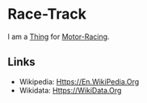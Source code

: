 # Race-Track

I am a [Thing](60003.md) for [Motor-Racing](270220000.md).

## Links

- Wikipedia: [Https://En.WikiPedia.Org](https://en.wikipedia.org/wiki/Race_track)
- Wikidata: [Https://WikiData.Org](https://wikidata.org/wiki/Q1777138)

